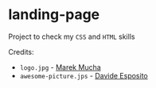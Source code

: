 # landing-page

Project to check my `CSS` and `HTML` skills

Credits:
- `logo.jpg` - [Marek Mucha](https://www.pexels.com/@marcc/)
- `awesome-picture.jps` - [Davide Esposito](https://www.pexels.com/@davide-esposito-676472462/)